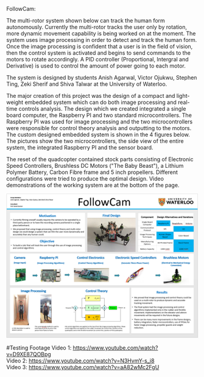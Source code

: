 <h>FollowCam:</h>

The multi-rotor system shown below can track the human form autonomously. Currently the multi-rotor tracks the user only by rotation, more dynamic movement capability is being worked on at the moment. The system uses image processing in order to detect and track the human form. Once the image processing is confident that a user is in the field of vision, then the control system is activated and begins to send commands to the motors to rotate accordingly. A PID controller (Proportional, Intergral and Derivative) is used to control the amount of power going to each motor.

The system is designed by students Anish Agarwal, Victor Ojukwu, Stephen Ting, Zeki Sherif and Shiva Talwar at the University of Waterloo.

The major creation of this project was the design of a compact and light-weight embedded system which can do both image processing and real-time controls analysis. The design which we created integrated a single board computer, the Raspberry PI and two standard microcontrollers. The Raspberry PI was used for image processing and the two microcontrollers were responsible for control theory analysis and outputting to the motors. The custom designed embedded system is shown in the 4 figures below. The pictures show the two microcontrollers, the side view of the entire system, the integrated Raspberry PI and the sensor board.

The reset of the quadcopter contained stock parts consisting of Electronic Speed Controllers, Brushless DC Motors ("The Baby Beast"), a Lithium Polymer Battery, Carbon Fibre frame and 5 inch propellers. Different configurations were tried to produce the optimal design. Video demonstrations of the working system are at the bottom of the page.

![alt tag](https://raw.githubusercontent.com/veda-s4dhak/FollowCam/master/Poster.PNG?raw=true)

#Testing Footage
Video 1: https://www.youtube.com/watch?v=D9XE87QOBpg </br>
Video 2: https://www.youtube.com/watch?v=N3HvmY-s_i8 </br>
Video 3: https://www.youtube.com/watch?v=aA82wMc2FgU
